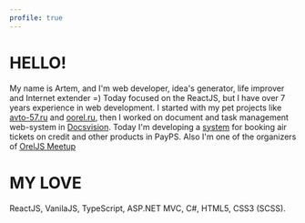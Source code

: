```yaml
---
profile: true
---
```


# HELLO!

My name is Artem, and I'm web developer, idea's generator, life improver and Internet extender =) Today focused on the ReactJS, but I have over 7 years experience in web development. I started with my pet projects like [avto-57.ru](http://avto-57.ru) and [oorel.ru](http://oorel.ru), then I worked on document and task management web-system in [Docsvision](http://www.docsvision.com/products/legkiy-klient/). Today I'm developing a [system](https://travel.payps.ru/bilet) for booking air tickets on credit and other products in PayPS. Also I'm one of the organizers of [OrelJS Meetup](http://oreljs.ru)

# MY LOVE
ReactJS, VanilaJS, TypeScript, ASP.NET MVC, C#, HTML5, CSS3 (SCSS).
